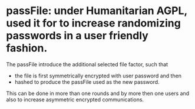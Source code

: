 # passFile:  under Humanitarian AGPL, used it for to increase randomizing passwords in a user friendly fashion.
The passFile introduce the additional selected file factor,  such that
* the file is first symmetrically encrypted with user password and then
*  hashed to produce the passFile used as the new password. 

This can be done in more than one rounds and by more then one users and also to increase 
asymmetric encrypted communications.

